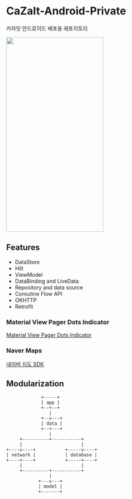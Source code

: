 # CaZaIt-Android-Private

카자잇 안드로이드 배포용 레포지토리

<img src="/README_images/CaZaIt2.gif" width="260" height="520"/>

## Features

* DataStore
* Hilt
* ViewModel
* DataBinding and LiveData
* Repository and data source
* Coroutine Flow API
* OKHTTP
* Retrofit

### Material View Pager Dots Indicator

[Material View Pager Dots Indicator](https://github.com/tommybuonomo/dotsindicator)

### Naver Maps

[네이버 지도 SDK](https://navermaps.github.io/android-map-sdk/guide-ko/)

## Modularization
                 +-----+
                 | app |
                 +--+--+
                    |
                 +--v---+
                 | data |
                 +--+---+
                    |
         +----------+-----------+
         |                      |
    +----v----+           +-----v----+
    | network |           | database |
    +----+----+           +-----+----+
         |                      |
         +----------+-----------+
                    |
                +---v---+
                | model |
                +-------+
